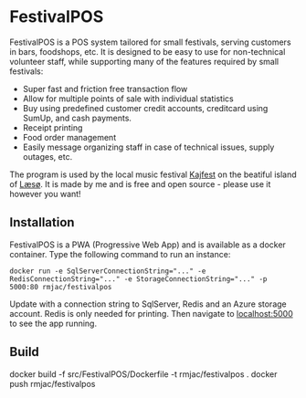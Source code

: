 # FestivalPOS
FestivalPOS is a POS system tailored for small festivals, serving customers in bars, foodshops, etc.
It is designed to be easy to use for non-technical volunteer staff, while supporting many of the features required by small festivals:

* Super fast and friction free transaction flow
* Allow for multiple points of sale with individual statistics
* Buy using predefined customer credit accounts, creditcard using SumUp, and cash payments.
* Receipt printing
* Food order management
* Easily message organizing staff in case of technical issues, supply outages, etc.

The program is used by the local music festival [Kajfest](http://kajfest.dk) on the beatiful island of [Læsø](https://visitlaesoe.dk).
It is made by me and is free and open source - please use it however you want!

## Installation
FestivalPOS is a PWA (Progressive Web App) and is available as a docker container. Type the following command to run an instance:

```
docker run -e SqlServerConnectionString="..." -e RedisConnectionString="..." -e StorageConnectionString="..." -p 5000:80 rmjac/festivalpos
```
Update with a connection string to SqlServer, Redis and an Azure storage account. Redis is only needed for printing.
Then navigate to [localhost:5000]() to see the app running.

## Build

docker build -f src/FestivalPOS/Dockerfile -t rmjac/festivalpos .
docker push rmjac/festivalpos
